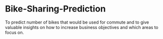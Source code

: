 # Bike-Sharing-Prediction
To predict number of bikes that would be used for commute and to give valuable insights on how to increase business objectives and which areas to focus on.
